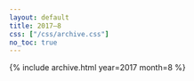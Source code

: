 ```yaml
---
layout: default
title: 2017–8
css: ["/css/archive.css"]
no_toc: true
---
```


{% include archive.html year=2017 month=8 %}
